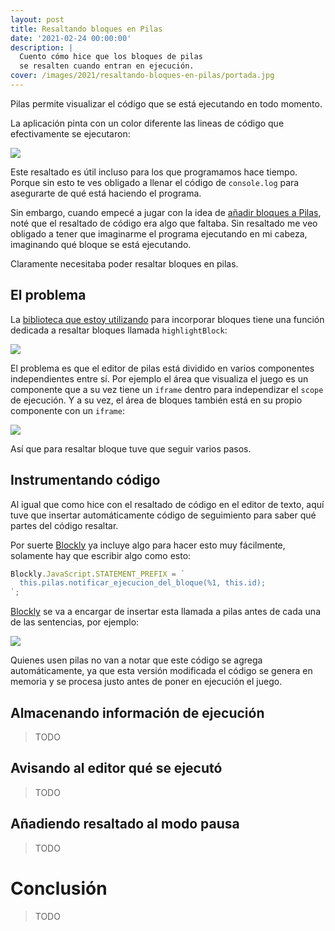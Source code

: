 ```yaml
---
layout: post
title: Resaltando bloques en Pilas
date: '2021-02-24 00:00:00'
description: |
  Cuento cómo hice que los bloques de pilas
  se resalten cuando entran en ejecución.
cover: /images/2021/resaltando-bloques-en-pilas/portada.jpg
---
```


Pilas permite visualizar el código que se está ejecutando en todo momento.

La aplicación pinta con un color diferente las lineas de código que
efectivamente se ejecutaron:

![](/images/2021/resaltando-bloques-en-pilas/resaltado-de-codigo.png)

Este resaltado es útil incluso para los que programamos hace tiempo. Porque
sin esto te ves obligado a llenar el código de `console.log` para asegurarte
de qué está haciendo el programa.

Sin embargo, cuando empecé a jugar con la idea de [añadir bloques a Pilas](/posts/2021-02-19-bloques-y-codigo), noté
que el resaltado de código era algo que faltaba. Sin resaltado me veo obligado a tener
que imaginarme el programa ejecutando en mi cabeza, imaginando qué bloque se está ejecutando.

Claramente necesitaba poder resaltar bloques en pilas.

## El problema

La [biblioteca que estoy utilizando](https://developers.google.com/blockly/) para incorporar bloques tiene
una función dedicada
a resaltar bloques llamada `highlightBlock`:

![](/images/2021/resaltando-bloques-en-pilas/bloque-resaltado.png)

El problema es que el editor de pilas está dividido en varios componentes independientes entre
sí. Por ejemplo el área que visualiza el juego es un componente que a su vez tiene
un `iframe` dentro para independizar el `scope` de ejecución. Y a su vez, el área de bloques
también está en su propio componente con un `iframe`:

![](/images/2021/resaltando-bloques-en-pilas/iframes.png)

Así que para resaltar bloque tuve que seguir varios pasos.

## Instrumentando código

Al igual que como hice con el resaltado de código en el editor de texto, aquí tuve que
insertar automáticamente código de seguimiento para saber qué partes del
código resaltar.

Por suerte [Blockly](https://developers.google.com/blockly/) ya incluye algo para hacer
esto muy fácilmente, solamente hay que escribir algo como esto:

```javascript
Blockly.JavaScript.STATEMENT_PREFIX = `
  this.pilas.notificar_ejecucion_del_bloque(%1, this.id);
`;
```

[Blockly](https://developers.google.com/blockly/) se va a encargar de insertar esta llamada a pilas antes de cada una de las
sentencias, por ejemplo:

![](/images/2021/resaltando-bloques-en-pilas/comparativa.png)

Quienes usen pilas no van a notar que este código se agrega automáticamente, ya que
esta versión modificada el código se genera en memoria y se procesa justo antes de
poner en ejecución el juego.

## Almacenando información de ejecución

> TODO

## Avisando al editor qué se ejecutó

> TODO

## Añadiendo resaltado al modo pausa

> TODO

# Conclusión

> TODO
